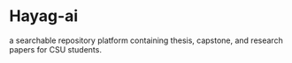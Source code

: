 # Hayag-ai
a searchable repository platform containing thesis, capstone, and research papers for CSU students.
